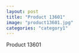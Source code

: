 ```yaml
---
layout: post
title: "Product 13601"
image: "product13601.jpg"
categories: "category1"
---
```

Product 13601

